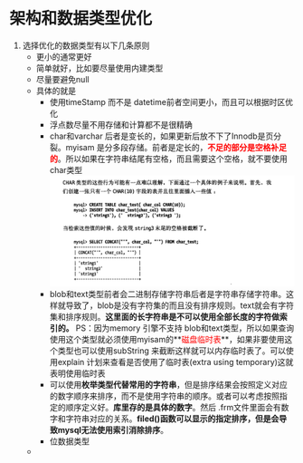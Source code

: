 # **架构和数据类型优化**

1. 选择优化的数据类型有以下几条原则
   - 更小的通常更好
   - 简单就好，比如要尽量使用内建类型
   - 尽量要避免null
   - 具体的就是
     - 使用timeStamp 而不是 datetime前者空间更小，而且可以根据时区优化
     - 浮点数尽量不用存储和计算都不是很精确
     - char和varchar 后者是变长的，如果更新后放不下了Innodb是页分裂。myisam 是分多段存储。前者是定长的，**<font color ='red'>不足的部分是空格补足的</font>**。所以如果在字符串结尾有空格，而且需要这个空格，就不要使用char类型![存储底层](../images/存储底层.png)
     - blob和text类型前者会二进制存储字符串后者是字符串存储字符串。这样就导致了，blob是没有字符集的而且没有排序规则。text就会有字符集和排序规则。**这里面的长字符串是不可以使用全部长度的字符做索引的。** PS：因为memory 引擎不支持 blob和text类型，所以如果查询使用这个类型就必须使用myisam的**<font color='red'>磁盘临时表</font>**，如果非要使用这个类型也可以使用subString 来截断这样就可以内存临时表了。可以使用explain 计划来查看是否使用了临时表(extra using temporary)这就表明使用临时表
     - 可以使用**枚举类型代替常用的字符串**，但是排序结果会按照定义对应的数字顺序来排序，而不是使用字符串的顺序。或者可以考虑按照指定的顺序定义好。**库里存的是具体的数字**。然后 .frm文件里面会有数字和字符串对应的关系。**filed()函数可以显示的指定排序，但是会导致mysql无法使用索引消除排序**。
     - 位数据类型
   - 